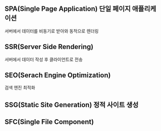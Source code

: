 <div>
  <h2>SPA(Single Page Application) 단일 페이지 애플리케이션</h2>
  <p>
  서버에서 데이터를 비동기로 받아와 동적으로 렌더링
  </p>
  
  <h2>SSR(Server Side Rendering)</h2>
  <p>
  서버에서 데이터 작성 후 클라이언트로 전송
  </p>
  
  <h2>SEO(Serach Engine Optimization)</h2>
  <p>
  검색 엔진 최적화
  </p>
  
  <h2>SSG(Static Site Generation) 정적 사이트 생성</h2>

  <h2>SFC(Single File Component)</h2>
</div>
